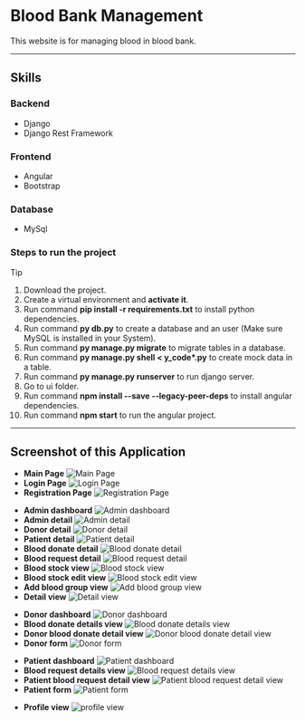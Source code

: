 # Blood Bank Management

This website is for managing blood in blood bank.

---

## Skills

### Backend

- Django
- Django Rest Framework

### Frontend

- Angular
- Bootstrap

### Database

- MySql

### Steps to run the project

> [!TIP]
>
> 1. Download the project.
> 2. Create a virtual environment and **activate it**.
> 3. Run command **pip install -r requirements.txt** to install python dependencies.
> 4. Run command **py db.py** to create a database and an user (Make sure MySQL is installed in your System).
> 5. Run command **py manage.py migrate** to migrate tables in a database.
> 6. Run command **py manage.py shell < y_code\*.py** to create mock data in a table.
> 7. Run command **py manage.py runserver** to run django server.
> 8. Go to ui folder.
> 9. Run command **npm install --save --legacy-peer-deps** to install angular dependencies.
> 10. Run command **npm start** to run the angular project.

---

## Screenshot of this Application

- **Main Page**
  ![Main Page](./screenshot/auth/main_page.png)
- **Login Page**
  ![Login Page](./screenshot/auth/login_page.png)
- **Registration Page**
  ![Registration Page](./screenshot/auth/register_page.png)

<!-- Admin pages -->

- **Admin dashboard**
  ![Admin dashboard](./screenshot/admin/admin_dashboard.png)
- **Admin detail**
  ![Admin detail](./screenshot/admin/admin_detail.png)
- **Donor detail**
  ![Donor detail](./screenshot/admin/donor_detail.png)
- **Patient detail**
  ![Patient detail](./screenshot/admin/patient_detail.png)
- **Blood donate detail**
  ![Blood donate detail](./screenshot/admin/blood_donate_detail.png)
- **Blood request detail**
  ![Blood request detail](./screenshot/admin/blood_request_detail.png)
- **Blood stock view**
  ![Blood stock view](./screenshot/admin/blood_stock.png)
- **Blood stock edit view**
  ![Blood stock edit view](./screenshot/admin/blood_stock_edit.png)
- **Add blood group view**
  ![Add blood group view](./screenshot/admin/add_blood_group.png)
- **Detail view**
  ![Detail view](./screenshot/admin/detail_view.png)

<!-- Donor pages -->

- **Donor dashboard**
  ![Donor dashboard](./screenshot/donor/donor_dashboard.png)
- **Blood donate details view**
  ![Blood donate details view](./screenshot/donor/blood_donate_details.png)
- **Donor blood donate detail view**
  ![Donor blood donate detail view](./screenshot/donor/blood_donate_detail_view.png)
- **Donor form**
  ![Donor form](./screenshot/donor/donate_form_fill.png)

<!-- Patient pages -->

- **Patient dashboard**
  ![Patient dashboard](./screenshot/patient/patient_dash.png)
- **Blood request details view**
  ![Blood request details view](./screenshot/patient/blood_request_details.png)
- **Patient blood request detail view**
  ![Patient blood request detail view](./screenshot/patient/blood_request_detail_view.png)
- **Patient form**
  ![Patient form](./screenshot/patient/blood_request_form.png)

<!-- Profile view page -->

- **Profile view**
  ![profile view](./screenshot/profile/profile%20page.png)
